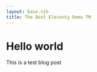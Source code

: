 ```yaml
---
layout: base.njk
title: The Best Eleventy Demo TM
---
```


# Hello world

This is a test blog post

